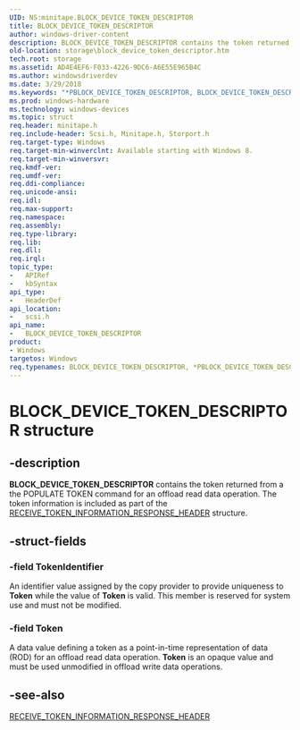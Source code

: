 ```yaml
---
UID: NS:minitape.BLOCK_DEVICE_TOKEN_DESCRIPTOR
title: BLOCK_DEVICE_TOKEN_DESCRIPTOR
author: windows-driver-content
description: BLOCK_DEVICE_TOKEN_DESCRIPTOR contains the token returned from a the POPULATE TOKEN command for an offload read data operation.
old-location: storage\block_device_token_descriptor.htm
tech.root: storage
ms.assetid: AD4E4EF6-F033-4226-9DC6-A6E55E965B4C
ms.author: windowsdriverdev
ms.date: 3/29/2018
ms.keywords: "*PBLOCK_DEVICE_TOKEN_DESCRIPTOR, BLOCK_DEVICE_TOKEN_DESCRIPTOR, BLOCK_DEVICE_TOKEN_DESCRIPTOR structure [Storage Devices], PBLOCK_DEVICE_TOKEN_DESCRIPTOR, PBLOCK_DEVICE_TOKEN_DESCRIPTOR structure pointer [Storage Devices], scsi/BLOCK_DEVICE_TOKEN_DESCRIPTOR, scsi/PBLOCK_DEVICE_TOKEN_DESCRIPTOR, storage.block_device_token_descriptor"
ms.prod: windows-hardware
ms.technology: windows-devices
ms.topic: struct
req.header: minitape.h
req.include-header: Scsi.h, Minitape.h, Storport.h
req.target-type: Windows
req.target-min-winverclnt: Available starting with Windows 8.
req.target-min-winversvr: 
req.kmdf-ver: 
req.umdf-ver: 
req.ddi-compliance: 
req.unicode-ansi: 
req.idl: 
req.max-support: 
req.namespace: 
req.assembly: 
req.type-library: 
req.lib: 
req.dll: 
req.irql: 
topic_type:
-	APIRef
-	kbSyntax
api_type:
-	HeaderDef
api_location:
-	scsi.h
api_name:
-	BLOCK_DEVICE_TOKEN_DESCRIPTOR
product:
- Windows
targetos: Windows
req.typenames: BLOCK_DEVICE_TOKEN_DESCRIPTOR, *PBLOCK_DEVICE_TOKEN_DESCRIPTOR
---
```


# BLOCK_DEVICE_TOKEN_DESCRIPTOR structure


## -description


<b>BLOCK_DEVICE_TOKEN_DESCRIPTOR</b> contains the token returned from a the POPULATE TOKEN command for an offload read data operation. The token information is included as part of the <a href="https://msdn.microsoft.com/library/windows/hardware/hh967732">RECEIVE_TOKEN_INFORMATION_RESPONSE_HEADER</a> structure.


## -struct-fields




### -field TokenIdentifier

An identifier value assigned by the copy provider to provide uniqueness to <b>Token</b> while the value of <b>Token</b> is valid. This member is reserved for system use and must not be modified.


### -field Token

A data value defining a token as a point-in-time representation of data (ROD) for an offload read data operation. <b>Token</b> is an opaque value and must be used unmodified in offload write data operations.


## -see-also




<a href="https://msdn.microsoft.com/library/windows/hardware/hh967732">RECEIVE_TOKEN_INFORMATION_RESPONSE_HEADER</a>
 

 

